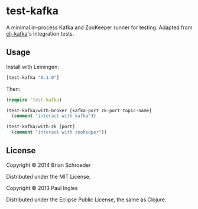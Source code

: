 # test-kafka

A minimal in-process Kafka and ZooKeeper runner for testing. Adapted from [clj-kafka](https://github.com/pingles/clj-kafka)'s integration tests.

## Usage

Install with Leiningen:

```clojure
[test-kafka "0.1.0"]
```

Then:

```clojure
(require 'test-kafka)

(test-kafka/with-broker [kafka-port zk-port topic-name]
  (comment "interact with kafka"))

(test-kafka/with-zk [port]
  (comment "interact with zookeeper"))
```

## License

Copyright © 2014 Brian Schroeder

Distributed under the MIT License.

Copyright © 2013 Paul Ingles

Distributed under the Eclipse Public License, the same as Clojure.
